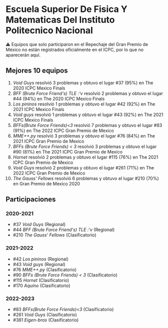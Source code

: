 # Escuela Superior De Fisica Y Matematicas Del Instituto Politecnico Nacional

:warning: Equipos que solo participaron en el Repechaje del Gran Premio de México no están registrados oficialmente en el ICPC, por lo que no aparecerán aquí.

## Mejores 10 equipos

1. _Void Guys_ resolvió 3 problemas y obtuvo el lugar #37 (95%) en The 2020 ICPC Mexico Finals
1. _BFF (Brute Force Friend's) TLE :'v_ resolvió 2 problemas y obtuvo el lugar #44 (94%) en The 2020 ICPC Mexico Finals
1. _Los pininos_ resolvió 1 problemas y obtuvo el lugar #42 (92%) en The 2021 ICPC Mexico Finals
1. _Void guys_ resolvió 1 problemas y obtuvo el lugar #43 (92%) en The 2021 ICPC Mexico Finals
1. _BFFs(Brute Force Friends)<3_ resolvió 7 problemas y obtuvo el lugar #83 (91%) en The 2022 ICPC Gran Premio de Mexico
1. _MME++.py_ resolvió 3 problemas y obtuvo el lugar #76 (84%) en The 2021 ICPC Gran Premio de Mexico
1. _BFFs (Brute Force Friends) < 3_ resolvió 3 problemas y obtuvo el lugar #90 (81%) en The 2021 ICPC Gran Premio de Mexico
1. _Hornet_ resolvió 2 problemas y obtuvo el lugar #115 (76%) en The 2021 ICPC Gran Premio de Mexico
1. _Void Guys_ resolvió 2 problemas y obtuvo el lugar #261 (71%) en The 2022 ICPC Gran Premio de Mexico
1. _The Gauss' Fellows_ resolvió 6 problemas y obtuvo el lugar #210 (70%) en Gran Premio de Mexico 2020

## Participaciones

### 2020-2021

- #37 _Void Guys_ (Regional)
- #44 _BFF (Brute Force Friend's) TLE :'v_ (Regional)
- #210 _The Gauss' Fellows_ (Clasificatorio)

### 2021-2022

- #42 _Los pininos_ (Regional)
- #43 _Void guys_ (Regional)
- #76 _MME++.py_ (Clasificatorio)
- #90 _BFFs (Brute Force Friends) < 3_ (Clasificatorio)
- #115 _Hornet_ (Clasificatorio)
- #170 _Aquíno_ (Clasificatorio)

### 2022-2023

- #83 _BFFs(Brute Force Friends)<3_ (Clasificatorio)
- #261 _Void Guys_ (Clasificatorio)
- #381 _Eigen-bros_ (Clasificatorio)




